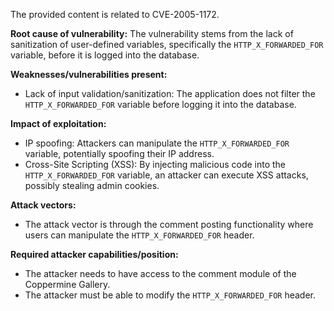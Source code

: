 The provided content is related to CVE-2005-1172.

**Root cause of vulnerability:**
The vulnerability stems from the lack of sanitization of user-defined variables, specifically the `HTTP_X_FORWARDED_FOR` variable, before it is logged into the database.

**Weaknesses/vulnerabilities present:**
- Lack of input validation/sanitization: The application does not filter the `HTTP_X_FORWARDED_FOR` variable before logging it into the database.

**Impact of exploitation:**
- IP spoofing: Attackers can manipulate the `HTTP_X_FORWARDED_FOR` variable, potentially spoofing their IP address.
- Cross-Site Scripting (XSS): By injecting malicious code into the `HTTP_X_FORWARDED_FOR` variable, an attacker can execute XSS attacks, possibly stealing admin cookies.

**Attack vectors:**
- The attack vector is through the comment posting functionality where users can manipulate the `HTTP_X_FORWARDED_FOR` header.

**Required attacker capabilities/position:**
- The attacker needs to have access to the comment module of the Coppermine Gallery.
- The attacker must be able to modify the `HTTP_X_FORWARDED_FOR` header.